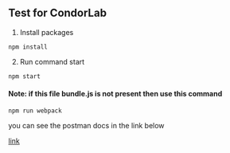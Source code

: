 ## Test for CondorLab

1. Install packages

```
npm install
```


2. Run command start

```
npm start
```
    
#### Note: if this file bundle.js is not present then use this command

```
npm run webpack
```


you can see the postman docs in the link below

[link]

[link]:https://documenter.getpostman.com/view/5736275/S17ruTK6